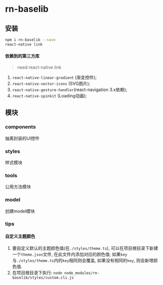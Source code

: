 # rn-baselib

## 安装
```bash
npm i rn-baselib --save
react-native link
```

#### 依赖到的第三方库
> need react-native link
1. `react-native-linear-gradient` (渐变控件);
2. `react-native-vector-icons` (SVG图片);
3. `react-native-gesture-handler`(react-navigation 3.x依赖);
4. `react-native-spinkit` (Loading动画);

## 模块
### components
抽离封装的UI控件

### styles
样式模块

### tools
公用方法模块

### model
创建model模块

### tips
#### 自定义主题颜色
1. 要自定义默认的主题颜色值(在`./styles/theme.ts`), 可以在项目根目录下新建一个`theme.json`文件, 在此文件内添加对应的颜色值; 如果`key`与`./styles/theme.ts`内的`key`相同则会覆盖, 如果没有相同的`key`, 则会新增颜色值.
2. 在项目根目录下执行: `node node_modules/rn-baselib/styles/custom.cli.js`
